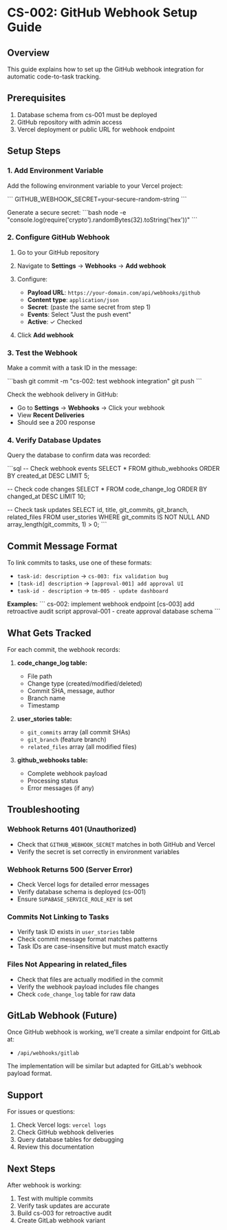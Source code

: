 # CS-002: GitHub Webhook Setup Guide

## Overview

This guide explains how to set up the GitHub webhook integration for automatic code-to-task tracking.

## Prerequisites

1. Database schema from cs-001 must be deployed
2. GitHub repository with admin access
3. Vercel deployment or public URL for webhook endpoint

## Setup Steps

### 1. Add Environment Variable

Add the following environment variable to your Vercel project:

\`\`\`
GITHUB_WEBHOOK_SECRET=your-secure-random-string
\`\`\`

Generate a secure secret:
\`\`\`bash
node -e "console.log(require('crypto').randomBytes(32).toString('hex'))"
\`\`\`

### 2. Configure GitHub Webhook

1. Go to your GitHub repository
2. Navigate to **Settings** → **Webhooks** → **Add webhook**
3. Configure:
   - **Payload URL**: `https://your-domain.com/api/webhooks/github`
   - **Content type**: `application/json`
   - **Secret**: (paste the same secret from step 1)
   - **Events**: Select "Just the push event"
   - **Active**: ✓ Checked

4. Click **Add webhook**

### 3. Test the Webhook

Make a commit with a task ID in the message:

\`\`\`bash
git commit -m "cs-002: test webhook integration"
git push
\`\`\`

Check the webhook delivery in GitHub:
- Go to **Settings** → **Webhooks** → Click your webhook
- View **Recent Deliveries**
- Should see a 200 response

### 4. Verify Database Updates

Query the database to confirm data was recorded:

\`\`\`sql
-- Check webhook events
SELECT * FROM github_webhooks ORDER BY created_at DESC LIMIT 5;

-- Check code changes
SELECT * FROM code_change_log ORDER BY changed_at DESC LIMIT 10;

-- Check task updates
SELECT id, title, git_commits, git_branch, related_files 
FROM user_stories 
WHERE git_commits IS NOT NULL AND array_length(git_commits, 1) > 0;
\`\`\`

## Commit Message Format

To link commits to tasks, use one of these formats:

- `task-id: description` → `cs-003: fix validation bug`
- `[task-id] description` → `[approval-001] add approval UI`
- `task-id - description` → `tm-005 - update dashboard`

**Examples:**
\`\`\`
cs-002: implement webhook endpoint
[cs-003] add retroactive audit script
approval-001 - create approval database schema
\`\`\`

## What Gets Tracked

For each commit, the webhook records:

1. **code_change_log table:**
   - File path
   - Change type (created/modified/deleted)
   - Commit SHA, message, author
   - Branch name
   - Timestamp

2. **user_stories table:**
   - `git_commits` array (all commit SHAs)
   - `git_branch` (feature branch)
   - `related_files` array (all modified files)

3. **github_webhooks table:**
   - Complete webhook payload
   - Processing status
   - Error messages (if any)

## Troubleshooting

### Webhook Returns 401 (Unauthorized)

- Check that `GITHUB_WEBHOOK_SECRET` matches in both GitHub and Vercel
- Verify the secret is set correctly in environment variables

### Webhook Returns 500 (Server Error)

- Check Vercel logs for detailed error messages
- Verify database schema is deployed (cs-001)
- Ensure `SUPABASE_SERVICE_ROLE_KEY` is set

### Commits Not Linking to Tasks

- Verify task ID exists in `user_stories` table
- Check commit message format matches patterns
- Task IDs are case-insensitive but must match exactly

### Files Not Appearing in related_files

- Check that files are actually modified in the commit
- Verify the webhook payload includes file changes
- Check `code_change_log` table for raw data

## GitLab Webhook (Future)

Once GitHub webhook is working, we'll create a similar endpoint for GitLab at:
- `/api/webhooks/gitlab`

The implementation will be similar but adapted for GitLab's webhook payload format.

## Support

For issues or questions:
1. Check Vercel logs: `vercel logs`
2. Check GitHub webhook deliveries
3. Query database tables for debugging
4. Review this documentation

## Next Steps

After webhook is working:
1. Test with multiple commits
2. Verify task updates are accurate
3. Build cs-003 for retroactive audit
4. Create GitLab webhook variant
